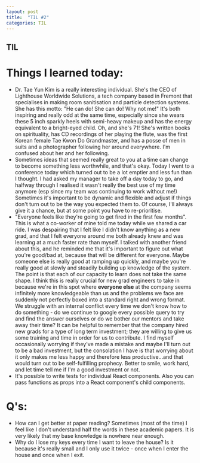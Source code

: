 ```yaml
---
layout: post
title:  "TIL #2"
categories: TIL
---
```


## TIL

# Things I learned today:
- Dr. Tae Yun Kim is a really interesting individual. She's the CEO of Lighthouse Worldwide Solutions, a tech company based in Fremont that specialises in making room sanitisation and particle detection systems. She has this motto: "He can do! She can do! Why not me!" It's both inspiring and really odd at the same time, especially since she wears these 5 inch sparkly heels with semi-heavy makeup and has the energy equivalent to a bright-eyed child. Oh, and she's 71! She's written books on spirituality, has CD recordings of her playing the flute, was the first Korean female Tae Kwon Do Grandmaster, and has a posse of men in suits and a photographer following her around everywhere. I'm confused about her and her following.
- Sometimes ideas that seemed really great to you at a time can change to become something less worthwhile, and that's okay. Today I went to a conference today which turned out to be a lot emptier and less fun than I thought. I had asked my manager to take off a day today to go, and halfway through I realised it wasn't really the best use of my time anymore (esp since my team was continuing to work without me!) Sometimes it's important to be dynamic and flexible and adjust if things don't turn out to be the way you expected them to. Of course, I'll always give it a chance, but at some point you have to re-prioritise.
- "Everyone feels like they're going to get fired in the first few months". This is what a co-worker of mine told me today while we shared a car ride. I was despairing that I felt like I didn't know anything as a new grad, and that I felt everyone around me both already knew and was learning at a much faster rate than myself. I talked with another friend about this, and he reminded me that it's important to figure out what you're good/bad at, because that will be different for everyone. Maybe someone else is really good at ramping up quickly, and maybe you're really good at slowly and steadily building up knowledge of the system. The point is that each of our capacity to learn does not take the same shape. I think this is really crucial for new grad engineers to take in because we're in this spot where **everyone else** at the company seems infinitely more knowledgeable than us and the problems we face are suddenly not perfectly boxed into a standard right and wrong format. We struggle with an internal conflict every time we don't know how to do something - do we continue to google every possible query to try and find the answer ourselves or do we bother our mentors and take away their time? It can be helpful to remember that the company hired new grads for a type of long term investment; they are willing to give us some training and time in order for us to contribute. I find myself occasionally worrying if they've made a mistake and maybe I'll turn out to be a bad investment, but the consolation I have is that worrying about it only makes me less happy and therefore less productive...and that would turn out to be self-fulfilling prophecy. Better to smile, work hard, and let time tell me if I'm a good investment or not.
- It's possible to write tests for individual React components. Also you can pass functions as props into a React component's child components.

# Q's:
- How can I get better at paper reading? Sometimes (most of the time) I feel like I don't understand half the words in these academic papers. It is very likely that my base knowledge is nowhere near enough.
- Why do I lose my keys every time I want to leave the house? Is it because it's really small and I only use it twice - once when I enter the house and once when I exit.
